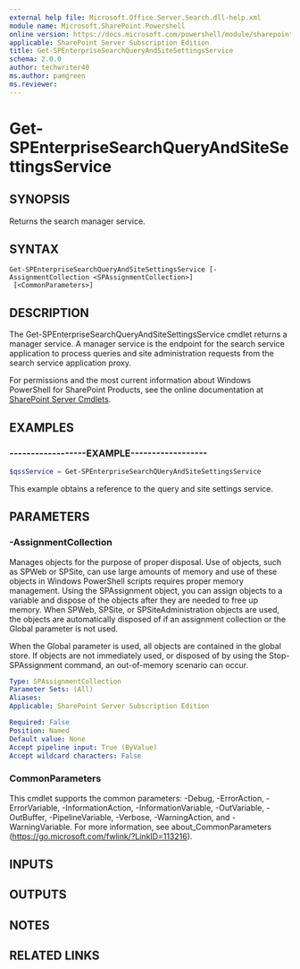 ```yaml
---
external help file: Microsoft.Office.Server.Search.dll-help.xml
module name: Microsoft.SharePoint.Powershell
online version: https://docs.microsoft.com/powershell/module/sharepoint-server/get-spenterprisesearchqueryandsitesettingsservice
applicable: SharePoint Server Subscription Edition
title: Get-SPEnterpriseSearchQueryAndSiteSettingsService
schema: 2.0.0
author: techwriter40
ms.author: pamgreen
ms.reviewer:
---
```


# Get-SPEnterpriseSearchQueryAndSiteSettingsService

## SYNOPSIS
Returns the search manager service.

## SYNTAX

```
Get-SPEnterpriseSearchQueryAndSiteSettingsService [-AssignmentCollection <SPAssignmentCollection>]
 [<CommonParameters>]
```

## DESCRIPTION
The Get-SPEnterpriseSearchQueryAndSiteSettingsService cmdlet returns a manager service.
A manager service is the endpoint for the search service application to process queries and site administration requests from the search service application proxy.

For permissions and the most current information about Windows PowerShell for SharePoint Products, see the online documentation at [SharePoint Server Cmdlets](https://docs.microsoft.com/powershell/sharepoint/sharepoint-server/sharepoint-server-cmdlets).

## EXAMPLES

### ------------------EXAMPLE------------------ 
```powershell
$qssService = Get-SPEnterpriseSearchQUeryAndSiteSettingsService
```

This example obtains a reference to the query and site settings service.

## PARAMETERS

### -AssignmentCollection
Manages objects for the purpose of proper disposal.
Use of objects, such as SPWeb or SPSite, can use large amounts of memory and use of these objects in Windows PowerShell scripts requires proper memory management.
Using the SPAssignment object, you can assign objects to a variable and dispose of the objects after they are needed to free up memory.
When SPWeb, SPSite, or SPSiteAdministration objects are used, the objects are automatically disposed of if an assignment collection or the Global parameter is not used.

When the Global parameter is used, all objects are contained in the global store.
If objects are not immediately used, or disposed of by using the Stop-SPAssignment command, an out-of-memory scenario can occur.

```yaml
Type: SPAssignmentCollection
Parameter Sets: (All)
Aliases: 
Applicable: SharePoint Server Subscription Edition

Required: False
Position: Named
Default value: None
Accept pipeline input: True (ByValue)
Accept wildcard characters: False
```

### CommonParameters
This cmdlet supports the common parameters: -Debug, -ErrorAction, -ErrorVariable, -InformationAction, -InformationVariable, -OutVariable, -OutBuffer, -PipelineVariable, -Verbose, -WarningAction, and -WarningVariable. For more information, see about_CommonParameters (https://go.microsoft.com/fwlink/?LinkID=113216).

## INPUTS

## OUTPUTS

## NOTES

## RELATED LINKS


